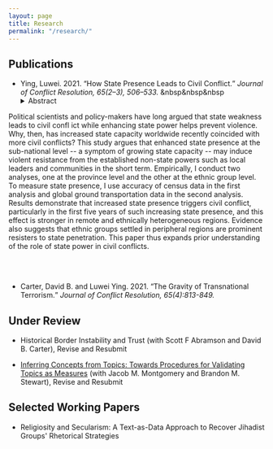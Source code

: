 ```yaml
---
layout: page
title: Research
permalink: "/research/"
---
```


## Publications
* Ying, Luwei. 2021. <q>How State Presence Leads to Civil Conflict.</q> <i>Journal of Conflict Resolution, 65(2–3), 506–533.</i> 
&nbsp&nbsp&nbsp<details><summary>Abstract</summary>
<p>
Political scientists and policy-makers have long argued that state weakness leads to civil confl ict while enhancing state power helps prevent violence. Why, then, has increased state capacity worldwide recently coincided with more civil conflicts? This study argues that enhanced state presence at the sub-national level -- a symptom of growing state capacity -- may induce violent resistance from the established non-state powers such as local leaders and communities in the short term. Empirically, I conduct two analyses, one at the province level and the other at the ethnic group level. To measure state presence, I use accuracy of census data in the first analysis and global ground transportation data in the second analysis. Results demonstrate that increased state presence triggers civil conflict, particularly in the first five years of such increasing state presence, and this effect is stronger in remote and ethnically heterogeneous regions. Evidence also suggests that ethnic groups settled in peripheral regions are prominent resisters to state penetration. This paper thus expands prior understanding of the role of state power in civil conflicts.
</p>
</details><br /><br />

* Carter, David B. and Luwei Ying. 2021. <q>The Gravity of Transnational Terrorism.</q> <i>Journal of Conflict Resolution, 65(4):813-849.</i>

<!-- +## Invited to Revise and Resubmit or Under Review+ -->
## Under Review
* Historical Border Instability and Trust (with Scott F Abramson and David B. Carter), Revise and Resubmit

* <a href="/files/yms_validation.pdf">Inferring Concepts from Topics: Towards Procedures for Validating Topics as Measures</a> (with Jacob M. Montgomery and Brandon M. Stewart), Revise and Resubmit

## Selected Working Papers

* Religiosity and Secularism: A Text-as-Data Approach to Recover Jihadist Groups' Rhetorical Strategies